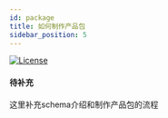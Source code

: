 ```yaml
---
id: package
title: 如何制作产品包
sidebar_position: 5
---
```


[![License](https://img.shields.io/badge/license-Apache%202-4EB1BA.svg)](https://www.apache.org/licenses/LICENSE-2.0.html)

#### 待补充

这里补充schema介绍和制作产品包的流程

